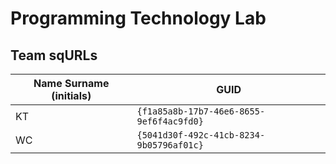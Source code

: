 # Programming Technology Lab

## Team sqURLs

| Name Surname (initials) | GUID                                     |
| ----------------------- | ---------------------------------------- |
| KT                      | `{f1a85a8b-17b7-46e6-8655-9ef6f4ac9fd0}` |
| WC                      | `{5041d30f-492c-41cb-8234-9b05796af01c}` |
